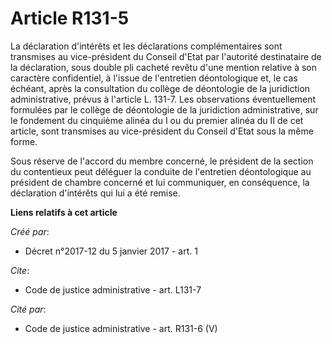 # Article R131-5

La déclaration d'intérêts et les déclarations complémentaires sont transmises au vice-président du Conseil d'Etat par
l'autorité destinataire de la déclaration, sous double pli cacheté revêtu d'une mention relative à son caractère
confidentiel, à l'issue de l'entretien déontologique et, le cas échéant, après la consultation du collège de déontologie de
la juridiction administrative, prévus à l'article L. 131-7. Les observations éventuellement formulées par le collège de
déontologie de la juridiction administrative, sur le fondement du cinquième alinéa du I ou du premier alinéa du II de cet
article, sont transmises au vice-président du Conseil d'Etat sous la même forme.

Sous réserve de l'accord du membre concerné, le président de la section du contentieux peut déléguer la conduite de
l'entretien déontologique au président de chambre concerné et lui communiquer, en conséquence, la déclaration d'intérêts qui
lui a été remise.

**Liens relatifs à cet article**

_Créé par_:

  - Décret n°2017-12 du 5 janvier 2017 - art. 1

_Cite_:

  - Code de justice administrative - art. L131-7

_Cité par_:

  - Code de justice administrative - art. R131-6 (V)
